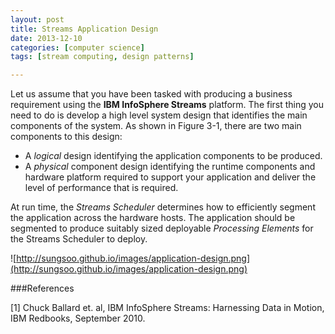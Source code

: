 ```yaml
---
layout: post
title: Streams Application Design
date: 2013-12-10
categories: [computer science]
tags: [stream computing, design patterns]

---
```


Let us assume that you have been tasked with producing a business requirement using the **IBM InfoSphere Streams** platform. The first thing you need to do is develop a high level system design that identifies the main components of the system.As shown in Figure 3-1, there are two main components to this design: 
 
* A *logical* design identifying the application components to be produced.  
* A *physical* component design identifying the runtime components and hardware platform required to support your application and deliver the level of performance that is required.

 
At run time, the *Streams Scheduler* determines how to efficiently segment the application across the hardware hosts. The application should be segmented to produce suitably sized deployable *Processing Elements* for the Streams Scheduler to deploy. 
![http://sungsoo.github.io/images/application-design.png](http://sungsoo.github.io/images/application-design.png)
###References
[1] Chuck Ballard et. al, IBM InfoSphere Streams: Harnessing Data in Motion, IBM Redbooks, September 2010.